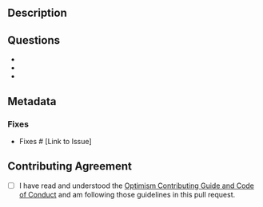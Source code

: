 ## Description

## Questions
- 
-
-

## Metadata
### Fixes
- Fixes # [Link to Issue]

## Contributing Agreement
<!--
You *must* read and fully understand our Contributing Guide and Code of Conduct before submitting this pull request. Strong, healthy, and respectful communities are the best way to build great code 💖.
-->

- [ ] I have read and understood the [Optimism Contributing Guide and Code of Conduct](https://github.com/ethereum-optimism/optimism-monorepo/blob/master/.github/CONTRIBUTING.md) and am following those guidelines in this pull request.
